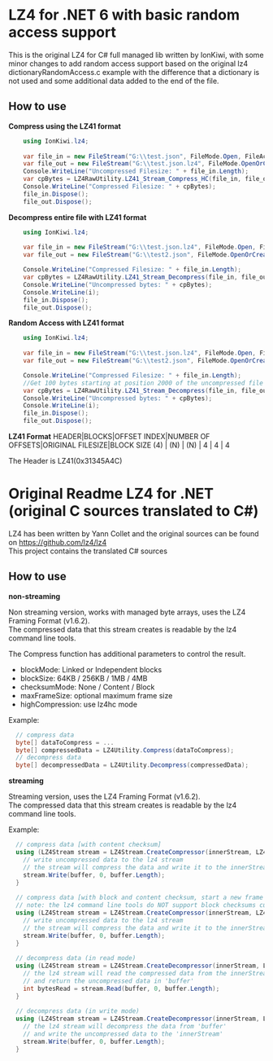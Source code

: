 LZ4 for .NET 6 with basic random access support 
=======================
This is the original LZ4 for C# full managed lib written by IonKiwi, 
with some minor changes to add random access support based on the original
lz4 dictionaryRandomAccess.c example with the difference that a dictionary is not used 
and some additional data added to the end of the file.

How to use
----------------------------
**Compress using the LZ41 format**

```csharp
	using IonKiwi.lz4;
	
	var file_in = new FileStream("G:\\test.json", FileMode.Open, FileAccess.Read);
	var file_out = new FileStream("G:\\test.json.lz4", FileMode.OpenOrCreate, FileAccess.Write, FileShare.None);
	Console.WriteLine("Uncompressed Filesize: " + file_in.Length);
	var cpBytes = LZ4RawUtility.LZ41_Stream_Compress_HC(file_in, file_out, LZ4FrameBlockSize.Max64KB);
	Console.WriteLine("Compressed Filesize: " + cpBytes);
	file_in.Dispose();
	file_out.Dispose();
``` 

**Decompress entire file with LZ41 format**

```csharp
	using IonKiwi.lz4;
	
	var file_in = new FileStream("G:\\test.json.lz4", FileMode.Open, FileAccess.Read);
	var file_out = new FileStream("G:\\test2.json", FileMode.OpenOrCreate, FileAccess.Write, FileShare.None);

	Console.WriteLine("Compressed Filesize: " + file_in.Length);
	var cpBytes = LZ4RawUtility.LZ41_Stream_Decompress(file_in, file_out);
	Console.WriteLine("Uncompressed bytes: " + cpBytes);
	Console.WriteLine(i);
	file_in.Dispose();
	file_out.Dispose();
``` 

**Random Access with LZ41 format**

```csharp
	using IonKiwi.lz4;
	
	var file_in = new FileStream("G:\\test.json.lz4", FileMode.Open, FileAccess.Read);
	var file_out = new FileStream("G:\\test2.json", FileMode.OpenOrCreate, FileAccess.Write, FileShare.None);

	Console.WriteLine("Compressed Filesize: " + file_in.Length);
	//Get 100 bytes starting at position 2000 of the uncompressed file
	var cpBytes = LZ4RawUtility.LZ41_Stream_Decompress(file_in, file_out,null,2000,100);
	Console.WriteLine("Uncompressed bytes: " + cpBytes);
	Console.WriteLine(i);
	file_in.Dispose();
	file_out.Dispose();
``` 

**LZ41 Format**
HEADER|BLOCKS|OFFSET INDEX|NUMBER OF OFFSETS|ORIGINAL FILESIZE|BLOCK SIZE
(4)   |  (N) |     (N)	  |       4         |       4         |     4

The Header is LZ41(0x31345A4C)

**Original Readme**
LZ4 for .NET (original C sources translated to C#)
=======================

LZ4 has been written by Yann Collet and the original sources can be found on https://github.com/lz4/lz4  
This project contains the translated C# sources

How to use
----------------------------

**non-streaming**

Non streaming version, works with managed byte arrays, uses the LZ4 Framing Format (v1.6.2).  
The compressed data that this stream creates is readable by the lz4 command line tools.  

The Compress function has additional parameters to control the result.  
 - blockMode: Linked or Independent blocks  
 - blockSize: 64KB / 256KB / 1MB / 4MB  
 - checksumMode: None / Content / Block  
 - maxFrameSize: optional maximum frame size  
 - highCompression: use lz4hc mode  

Example:  

```csharp
  // compress data
  byte[] dataToCompress = ...
  byte[] compressedData = LZ4Utility.Compress(dataToCompress);
  // decompress data
  byte[] decompressedData = LZ4Utility.Decompress(compressedData);
```  


**streaming**

Streaming version, uses the LZ4 Framing Format (v1.6.2).  
The compressed data that this stream creates is readable by the lz4 command line tools.  

Example:  

```csharp
  // compress data [with content checksum]
  using (LZ4Stream stream = LZ4Stream.CreateCompressor(innerStream, LZ4StreamMode.Write, LZ4FrameBlockMode.Linked, LZ4FrameBlockSize.Max64KB, LZ4FrameChecksumMode.Content)) {
    // write uncompressed data to the lz4 stream
	// the stream will compress the data and write it to the innerStream
	stream.Write(buffer, 0, buffer.Length);	
  }
  
  // compress data [with block and content checksum, start a new frame after 100 data blocks]
  // note: the lz4 command line tools do NOT support block checksums currently
  using (LZ4Stream stream = LZ4Stream.CreateCompressor(innerStream, LZ4StreamMode.Write, LZ4FrameBlockMode.Linked, LZ4FrameBlockSize.Max64KB, LZ4FrameChecksumMode.Block | LZ4FrameChecksumMode.Content, 100)) {
    // write uncompressed data to the lz4 stream
	// the stream will compress the data and write it to the innerStream
	stream.Write(buffer, 0, buffer.Length);	
  }
  
  // decompress data (in read mode)
  using (LZ4Stream stream = LZ4Stream.CreateDecompressor(innerStream, LZ4StreamMode.Read)) {
    // the lz4 stream will read the compressed data from the innerStream
    // and return the uncompressed data in 'buffer'
	int bytesRead = stream.Read(buffer, 0, buffer.Length);
  }
  
  // decompress data (in write mode)
  using (LZ4Stream stream = LZ4Stream.CreateDecompressor(innerStream, LZ4StreamMode.Write)) {
    // the lz4 stream will decompress the data from 'buffer'
	// and write the uncompressed data to the 'innerStream'
	stream.Write(buffer, 0, buffer.Length);
  }
```
